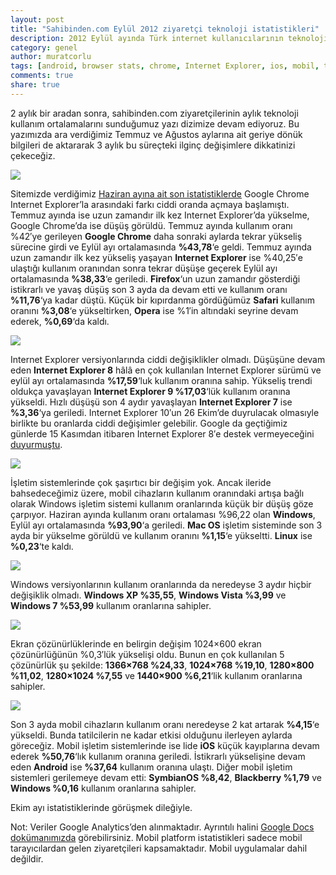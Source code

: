 ```yaml
---
layout: post
title: "Sahibinden.com Eylül 2012 ziyaretçi teknoloji istatistikleri"
description: 2012 Eylül ayında Türk internet kullanıcılarının teknolojik eğiliminin seyrini görelim
category: genel
author: muratcorlu
tags: [android, browser stats, chrome, Internet Explorer, ios, mobil, tarayıcı istatistikleri]
comments: true
share: true
---
```


2 aylık bir aradan sonra, sahibinden.com ziyaretçilerinin aylık teknoloji kullanım ortalamalarını sunduğumuz yazı dizimize devam ediyoruz. Bu yazımızda ara verdiğimiz Temmuz ve Ağustos aylarına ait geriye dönük bilgileri de aktararak 3 aylık bu süreçteki ilginç değişimlere dikkatinizi çekeceğiz.

![][1]

Sitemizde verdiğimiz [Haziran ayına ait son istatistiklerde][2] Google Chrome Internet Explorer’la arasındaki farkı ciddi oranda açmaya başlamıştı. Temmuz ayında ise uzun zamandır ilk kez Internet Explorer’da yükselme, Google Chrome’da ise düşüş görüldü. Temmuz ayında kullanım oranı %42′ye gerileyen **Google Chrome** daha sonraki aylarda tekrar yükseliş sürecine girdi ve Eylül ayı ortalamasında **%43,78**‘e geldi. Temmuz ayında uzun zamandır ilk kez yükseliş yaşayan **Internet Explorer** ise %40,25′e ulaştığı kullanım oranından sonra tekrar düşüşe geçerek Eylül ayı ortalamasında **%38,33**‘e geriledi. **Firefox**‘un uzun zamandır gösterdiği istikrarlı ve yavaş düşüş son 3 ayda da devam etti ve kullanım oranı **%11,76**‘ya kadar düştü. Küçük bir kıpırdanma gördüğümüz **Safari** kullanım oranını **%3,08**‘e yükseltirken, **Opera** ise %1′in altındaki seyrine devam ederek, **%0,69**‘da kaldı.

![][3]

Internet Explorer versiyonlarında ciddi değişiklikler olmadı. Düşüşüne devam eden **Internet Explorer 8** hâlâ en çok kullanılan Internet Explorer sürümü ve eylül ayı ortalamasında **%17,59**‘luk kullanım oranına sahip. Yükseliş trendi oldukça yavaşlayan **Internet Explorer 9 %17,03**‘lük kullanım oranına yükseldi. Hızlı düşüşü son 4 aydır yavaşlayan **Internet Explorer 7** ise **%3,36**‘ya geriledi. Internet Explorer 10′un 26 Ekim’de duyrulacak olmasıyle birlikte bu oranlarda ciddi değişimler gelebilir. Google da geçtiğimiz günlerde 15 Kasımdan itibaren Internet Explorer 8′e destek vermeyeceğini [duyurmuştu][4].

![][5]

İşletim sistemlerinde çok şaşırtıcı bir değişim yok. Ancak ileride bahsedeceğimiz üzere, mobil cihazların kullanım oranındaki artışa bağlı olarak Windows işletim sistemi kullanım oranlarında küçük bir düşüş göze çarpıyor. Haziran ayında kullanım oranı ortalaması %96,22 olan **Windows**, Eylül ayı ortalamasında **%93,90**‘a geriledi. **Mac OS** işletim sisteminde son 3 ayda bir yükselme görüldü ve kullanım oranını **%1,15**‘e yükseltti. **Linux** ise **%0,23**‘te kaldı.

![][6]

Windows versiyonlarının kullanım oranlarında da neredeyse 3 aydır hiçbir değişiklik olmadı. **Windows XP %35,55**, **Windows Vista %3,99** ve **Windows 7 %53,99** kullanım oranlarına sahipler.

![][7]

Ekran çözünürlüklerinde en belirgin değişim 1024×600 ekran çözünürlüğünün %0,3′lük yükselişi oldu. Bunun en çok kullanılan 5 çözünürlük şu şekilde: **1366×768 %24,33**, **1024×768 %19,10**, **1280×800 %11,02**, **1280×1024 %7,55** ve **1440×900 %6,21**‘lik kullanım oranlarına sahipler.

![][8]

Son 3 ayda mobil cihazların kullanım oranı neredeyse 2 kat artarak **%4,15**‘e yükseldi. Bunda tatilcilerin ne kadar etkisi olduğunu ilerleyen aylarda göreceğiz. Mobil işletim sistemlerinde ise lide **iOS** küçük kayıplarına devam ederek **%50,76**‘lık kullanım oranına geriledi. İstikrarlı yükselişine devam eden **Android** ise **%37,64** kullanım oranına ulaştı. Diğer mobil işletim sistemleri gerilemeye devam etti: **SymbianOS %8,42**, **Blackberry %1,79** ve **Windows %0,16** kullanım oranlarına sahipler.

Ekim ayı istatistiklerinde görüşmek dileğiyle.

Not: Veriler Google Analytics’den alınmaktadır. Ayrıntılı halini [Google Docs dokümanımızda][9] görebilirsiniz. Mobil platform istatistikleri sadece mobil tarayıcılardan gelen ziyaretçileri kapsamaktadır. Mobil uygulamalar dahil değildir.

   [1]: /images/posts/istatistikler/2012-09/tarayici.png
   [2]: http://labs.sahibinden.com/yazi/sahibinden-com-haziran-2012-ziyaretci-teknoloji-istatistikleri/
   [3]: /images/posts/istatistikler/2012-09/ie.png
   [4]: http://googleappsupdates.blogspot.com/2012/09/supporting-modern-browsers-internet.html
   [5]: /images/posts/istatistikler/2012-09/os.png
   [6]: /images/posts/istatistikler/2012-09/win.png
   [7]: /images/posts/istatistikler/2012-09/cozunurluk.png
   [8]: /images/posts/istatistikler/2012-09/mobil.png
   [9]: https://docs.google.com/spreadsheet/ccc?key=0Aja5dcebauxBdEJhTFYwcGZEN1o3ckFSS3oxZ0hXREE
